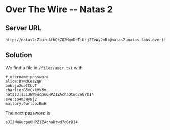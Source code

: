 # Over The Wire -- Natas 2

## Server URL
```
http://natas2:ZluruAthQk7Q2MqmDeTiUij2ZvWy2mBi@natas2.natas.labs.overthewire.org
```

## Solution
We find a file in `/files/user.txt` with 
```
# username:password
alice:BYNdCesZqW
bob:jw2ueICLvT
charlie:G5vCxkVV3m
natas3:sJIJNW6ucpu6HPZ1ZAchaDtwd7oGrD14
eve:zo4mJWyNj2
mallory:9urtcpzBmH
```

The next password is 
```
sJIJNW6ucpu6HPZ1ZAchaDtwd7oGrD14
```

